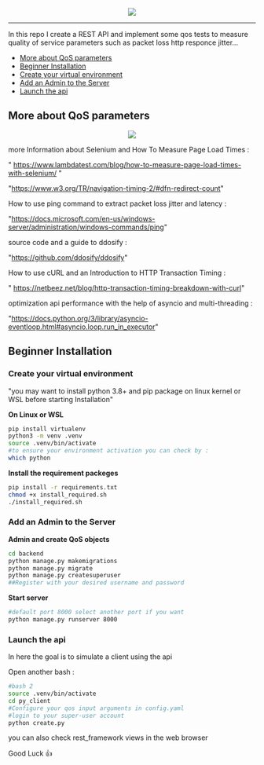 
<p align="center">
  <img  src="https://user-images.githubusercontent.com/87657199/186894836-498ce9df-360e-439f-8f0c-e8a2128dc09a.png">
</p>



--------------------------------------------------------------------------------

In this repo I create a REST API and implement some qos tests to measure quality of service parameters such as packet loss http responce jitter... 

<!-- toc -->

- [More about QoS parameters](#More-about-QoS-parameters)
- [Beginner Installation](#Beginner-Installation)
-   [Create your virtual environment](#Create-your-virtual-environment)
-   [Add an Admin to the Server](#Add-an-Admin-to-the-Server)
-   [Launch the api](#Launch-the-api)


<!-- tocstop -->

## More about QoS parameters


<p align="center">
  <img  src="https://user-images.githubusercontent.com/87657199/186893731-615227d7-936b-435d-b9e9-562a3d1c8323.png">
</p>


more Information about Selenium and How To Measure Page Load Times  :

  " https://www.lambdatest.com/blog/how-to-measure-page-load-times-with-selenium/ "
  
  "https://www.w3.org/TR/navigation-timing-2/#dfn-redirect-count"
  
How to use ping command to extract packet loss jitter and latency :

  "https://docs.microsoft.com/en-us/windows-server/administration/windows-commands/ping"
  
source code and a guide to ddosify :

  "https://github.com/ddosify/ddosify"
  
How to use cURL and an Introduction to HTTP Transaction Timing :

  " https://netbeez.net/blog/http-transaction-timing-breakdown-with-curl"

optimization api performance with the help of asyncio and multi-threading  :

"https://docs.python.org/3/library/asyncio-eventloop.html#asyncio.loop.run_in_executor"


 

## Beginner Installation

### Create your virtual environment

"you may want to install python 3.8+ and pip package on linux kernel or WSL before starting Installation"
 
**On Linux or WSL**
```bash
pip install virtualenv
python3 -m venv .venv
source .venv/bin/activate 
#to ensure your environment activation you can check by :
which python
```
**Install the requirement packeges**
```bash
pip install -r requirements.txt
chmod +x install_required.sh
./install_required.sh
```
### Add an Admin to the Server


**Admin and create QoS objects**
```bash
cd backend 
python manage.py makemigrations
python manage.py migrate
python manage.py createsuperuser
##Register with your desired username and password

```
**Start server**
```bash
#default port 8000 select another port if you want   
python manage.py runserver 8000
```
### Launch the api

In here the goal is to simulate a client using the api  

Open another bash :

```bash
#bash 2
source .venv/bin/activate
cd py_client
#Configure your qos input arguments in config.yaml
#login to your super-user account 
python create.py

```
you can also check rest_framework views in the web browser 

Good Luck 👍

